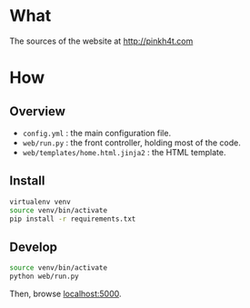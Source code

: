 # What

The sources of the website at http://pinkh4t.com

# How

## Overview

- `config.yml` : the main configuration file.
- `web/run.py` : the front controller, holding most of the code.
- `web/templates/home.html.jinja2` : the HTML template.


## Install

``` bash
virtualenv venv
source venv/bin/activate
pip install -r requirements.txt
```


## Develop

``` bash
source venv/bin/activate
python web/run.py
```

Then, browse [localhost:5000](http://localhost:5000).